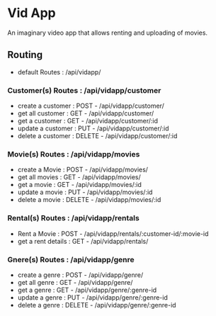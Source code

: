 # Vid App
An imaginary video app that allows renting and uploading of movies.
## Routing
* default Routes : /api/vidapp/

### Customer(s) Routes : /api/vidapp/customer
- create a customer : POST - /api/vidapp/customer/
- get all customer : GET - /api/vidapp/customer/
- get a customer : GET - /api/vidapp/customer/:id
- update a customer : PUT - /api/vidapp/customer/:id
- delete a customer : DELETE - /api/vidapp/customer/:id


### Movie(s) Routes : /api/vidapp/movies
- create a Movie : POST - /api/vidapp/movies/
- get all movies : GET - /api/vidapp/movies/
- get a movie : GET - /api/vidapp/movies/:id
- update a movie : PUT - /api/vidapp/movies/:id
- delete a movie : DELETE - /api/vidapp/movies/:id


### Rental(s) Routes : /api/vidapp/rentals
- Rent a Movie : POST - /api/vidapp/rentals/:customer-id/:movie-id
- get a rent details : GET - /api/vidapp/rentals/



### Gnere(s) Routes : /api/vidapp/genre
- create a genre : POST - /api/vidapp/genre/
- get all genre : GET - /api/vidapp/genre/
- get a genre : GET - /api/vidapp/genre/:genre-id
- update a genre : PUT - /api/vidapp/genre/:genre-id
- delete a genre : DELETE - /api/vidapp/genre/:genre-id
